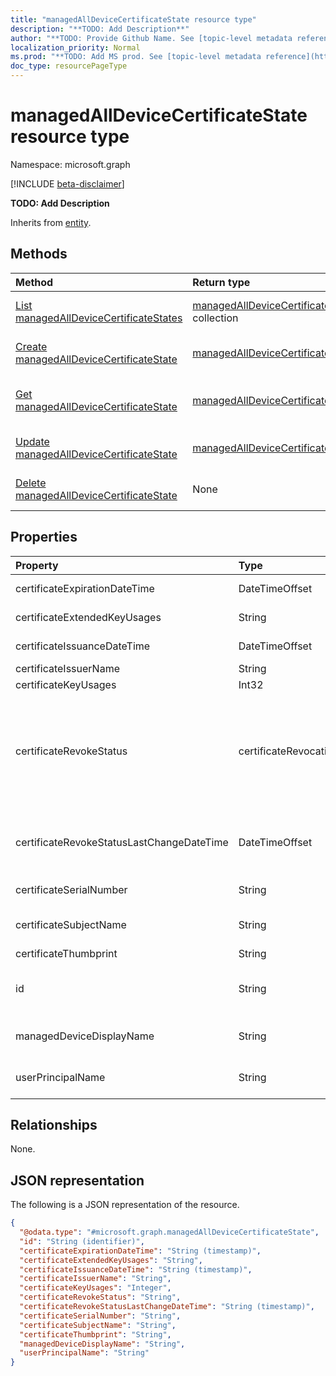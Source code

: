 ```yaml
---
title: "managedAllDeviceCertificateState resource type"
description: "**TODO: Add Description**"
author: "**TODO: Provide Github Name. See [topic-level metadata reference](https://msgo.azurewebsites.net/add/document/guidelines/metadata.html#topic-level-metadata)**"
localization_priority: Normal
ms.prod: "**TODO: Add MS prod. See [topic-level metadata reference](https://msgo.azurewebsites.net/add/document/guidelines/metadata.html#topic-level-metadata)**"
doc_type: resourcePageType
---
```


# managedAllDeviceCertificateState resource type

Namespace: microsoft.graph

[!INCLUDE [beta-disclaimer](../../includes/beta-disclaimer.md)]

**TODO: Add Description**


Inherits from [entity](../resources/entity.md).

## Methods
|Method|Return type|Description|
|:---|:---|:---|
|[List managedAllDeviceCertificateStates](../api/managedalldevicecertificatestate-list.md)|[managedAllDeviceCertificateState](../resources/managedalldevicecertificatestate.md) collection|Get a list of the [managedAllDeviceCertificateState](../resources/managedalldevicecertificatestate.md) objects and their properties.|
|[Create managedAllDeviceCertificateState](../api/managedalldevicecertificatestate-create.md)|[managedAllDeviceCertificateState](../resources/managedalldevicecertificatestate.md)|Create a new [managedAllDeviceCertificateState](../resources/managedalldevicecertificatestate.md) object.|
|[Get managedAllDeviceCertificateState](../api/managedalldevicecertificatestate-get.md)|[managedAllDeviceCertificateState](../resources/managedalldevicecertificatestate.md)|Read the properties and relationships of a [managedAllDeviceCertificateState](../resources/managedalldevicecertificatestate.md) object.|
|[Update managedAllDeviceCertificateState](../api/managedalldevicecertificatestate-update.md)|[managedAllDeviceCertificateState](../resources/managedalldevicecertificatestate.md)|Update the properties of a [managedAllDeviceCertificateState](../resources/managedalldevicecertificatestate.md) object.|
|[Delete managedAllDeviceCertificateState](../api/managedalldevicecertificatestate-delete.md)|None|Deletes a [managedAllDeviceCertificateState](../resources/managedalldevicecertificatestate.md) object.|

## Properties
|Property|Type|Description|
|:---|:---|:---|
|certificateExpirationDateTime|DateTimeOffset|Certificate expiry date|
|certificateExtendedKeyUsages|String|Enhanced Key Usage|
|certificateIssuanceDateTime|DateTimeOffset|Issuance date|
|certificateIssuerName|String|Issuer|
|certificateKeyUsages|Int32|Key Usage|
|certificateRevokeStatus|certificateRevocationStatus|Revoke status. Possible values are: `none`, `pending`, `issued`, `failed`, `revoked`.|
|certificateRevokeStatusLastChangeDateTime|DateTimeOffset|The time the revoke status was last changed|
|certificateSerialNumber|String|Serial number|
|certificateSubjectName|String|Certificate subject name|
|certificateThumbprint|String|Thumbprint|
|id|String|**TODO: Add Description** Inherited from [entity](../resources/entity.md).|
|managedDeviceDisplayName|String|Device display name|
|userPrincipalName|String|User principal name|

## Relationships
None.

## JSON representation
The following is a JSON representation of the resource.
<!-- {
  "blockType": "resource",
  "keyProperty": "id",
  "@odata.type": "microsoft.graph.managedAllDeviceCertificateState",
  "baseType": "microsoft.graph.entity",
  "openType": false
}
-->
``` json
{
  "@odata.type": "#microsoft.graph.managedAllDeviceCertificateState",
  "id": "String (identifier)",
  "certificateExpirationDateTime": "String (timestamp)",
  "certificateExtendedKeyUsages": "String",
  "certificateIssuanceDateTime": "String (timestamp)",
  "certificateIssuerName": "String",
  "certificateKeyUsages": "Integer",
  "certificateRevokeStatus": "String",
  "certificateRevokeStatusLastChangeDateTime": "String (timestamp)",
  "certificateSerialNumber": "String",
  "certificateSubjectName": "String",
  "certificateThumbprint": "String",
  "managedDeviceDisplayName": "String",
  "userPrincipalName": "String"
}
```

